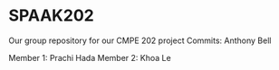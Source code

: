 # SPAAK202
Our group repository for our CMPE 202 project
Commits:
Anthony Bell 

Member 1: Prachi Hada
Member 2: Khoa Le
